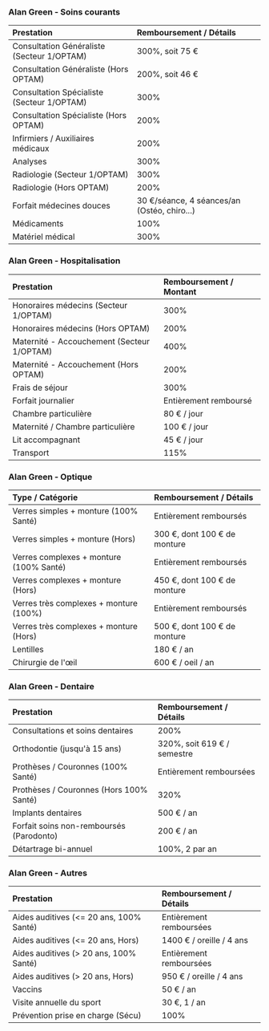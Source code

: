 ### Alan Green - Soins courants

| Prestation                                 | Remboursement / Détails                     |
| :----------------------------------------- | :------------------------------------------ |
| Consultation Généraliste (Secteur 1/OPTAM) | 300%, soit 75 €                             |
| Consultation Généraliste (Hors OPTAM)      | 200%, soit 46 €                             |
| Consultation Spécialiste (Secteur 1/OPTAM) | 300%                                        |
| Consultation Spécialiste (Hors OPTAM)      | 200%                                        |
| Infirmiers / Auxiliaires médicaux          | 200%                                        |
| Analyses                                   | 300%                                        |
| Radiologie (Secteur 1/OPTAM)               | 300%                                        |
| Radiologie (Hors OPTAM)                    | 200%                                        |
| Forfait médecines douces                   | 30 €/séance, 4 séances/an (Ostéo, chiro...) |
| Médicaments                                | 100%                                        |
| Matériel médical                           | 300%                                        |

### Alan Green - Hospitalisation

| Prestation                                 | Remboursement / Montant |
| :----------------------------------------- | :---------------------- |
| Honoraires médecins (Secteur 1/OPTAM)      | 300%                    |
| Honoraires médecins (Hors OPTAM)           | 200%                    |
| Maternité - Accouchement (Secteur 1/OPTAM) | 400%                    |
| Maternité - Accouchement (Hors OPTAM)      | 200%                    |
| Frais de séjour                            | 300%                    |
| Forfait journalier                         | Entièrement remboursé   |
| Chambre particulière                       | 80 € / jour             |
| Maternité / Chambre particulière           | 100 € / jour            |
| Lit accompagnant                           | 45 € / jour             |
| Transport                                  | 115%                    |

### Alan Green - Optique

| Type / Catégorie                        | Remboursement / Détails      |
| :-------------------------------------- | :--------------------------- |
| Verres simples + monture (100% Santé)   | Entièrement remboursés       |
| Verres simples + monture (Hors)         | 300 €, dont 100 € de monture |
| Verres complexes + monture (100% Santé) | Entièrement remboursés       |
| Verres complexes + monture (Hors)       | 450 €, dont 100 € de monture |
| Verres très complexes + monture (100%)  | Entièrement remboursés       |
| Verres très complexes + monture (Hors)  | 500 €, dont 100 € de monture |
| Lentilles                               | 180 € / an                   |
| Chirurgie de l'œil                      | 600 € / oeil / an            |

### Alan Green - Dentaire

| Prestation                               | Remboursement / Détails     |
| :--------------------------------------- | :-------------------------- |
| Consultations et soins dentaires         | 200%                        |
| Orthodontie (jusqu'à 15 ans)             | 320%, soit 619 € / semestre |
| Prothèses / Couronnes (100% Santé)       | Entièrement remboursées     |
| Prothèses / Couronnes (Hors 100% Santé)  | 320%                        |
| Implants dentaires                       | 500 € / an                  |
| Forfait soins non-remboursés (Parodonto) | 200 € / an                  |
| Détartrage bi-annuel                     | 100%, 2 par an              |

### Alan Green - Autres

| Prestation                              | Remboursement / Détails  |
| :-------------------------------------- | :----------------------- |
| Aides auditives (<= 20 ans, 100% Santé) | Entièrement remboursées  |
| Aides auditives (<= 20 ans, Hors)       | 1400 € / oreille / 4 ans |
| Aides auditives (> 20 ans, 100% Santé)  | Entièrement remboursées  |
| Aides auditives (> 20 ans, Hors)        | 950 € / oreille / 4 ans  |
| Vaccins                                 | 50 € / an                |
| Visite annuelle du sport                | 30 €, 1 / an             |
| Prévention prise en charge (Sécu)       | 100%                     |